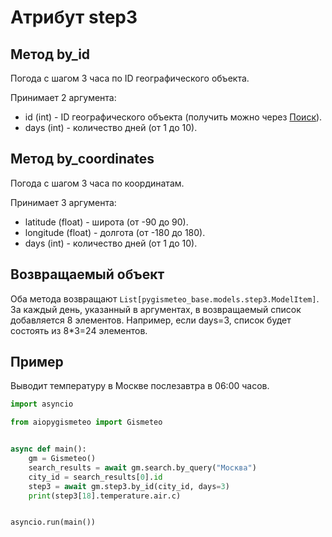 # Атрибут step3

## Метод by_id

Погода с шагом 3 часа по ID географического объекта.

Принимает 2 аргумента:

- id (int) - ID географического объекта (получить можно через [Поиск](search.md)).
- days (int) - количество дней (от 1 до 10).

## Метод by_coordinates

Погода с шагом 3 часа по координатам.

Принимает 3 аргумента:

- latitude (float) - широта (от -90 до 90).
- longitude (float) - долгота (от -180 до 180).
- days (int) - количество дней (от 1 до 10).

## Возвращаемый объект

Оба метода возвращают `List[pygismeteo_base.models.step3.ModelItem]`. За каждый день, указанный в аргументах, в возвращаемый список добавляется 8 элементов. Например, если days=3, список будет состоять из 8\*3=24 элементов.

## Пример

Выводит температуру в Москве послезавтра в 06:00 часов.

```python
import asyncio

from aiopygismeteo import Gismeteo


async def main():
    gm = Gismeteo()
    search_results = await gm.search.by_query("Москва")
    city_id = search_results[0].id
    step3 = await gm.step3.by_id(city_id, days=3)
    print(step3[18].temperature.air.c)


asyncio.run(main())
```

